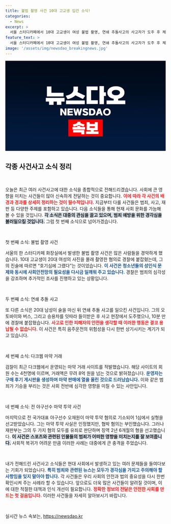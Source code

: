```yaml
---
title: 불법 촬영 사건 10대 고교생 입건 소식!
categories:
  - News
excerpt: >
  서울 스터디카페에서 10대 고교생이 여성 불법 촬영, 연쇄 추돌사고의 사고자가 도주 후 체포, 다크웹 마약 거래 사이트 적발, 전 야구선수 오재원에게 징역형 선고. 충격 사건 속에 여전히 범죄가 난무하는 현실!
feature_text: >
  서울 스터디카페에서 10대 고교생이 여성 불법 촬영, 연쇄 추돌사고의 사고자가 도주 후 체포, 다크웹 마약 거래 사이트 적발, 전 야구선수 오재원에게 징역형 선고. 충격 사건 속에 여전히 범죄가 난무하는 현실!
image: '/assets/img/newsdao_breakingnews.jpg'
---
```


<p><img src="/assets/img/newsdao_breakingnews.jpg" alt="pcversion 속보" /></p>

<h2 data-ke-size="size26">각종 사건사고 소식 정리</h2>

<p data-ke-size="size16">&nbsp;</p>

<p data-ke-size="size16">오늘은 최근 여러 사건사고에 대한 소식을 종합적으로 전해드리겠습니다. 사회에 큰 영향을 미치는 사건들이 많아 신속하게 전달하는 것이 중요합니다. <b><span style="color: #ee2323;">이에 따라 각 사건의 배경과 경과를 상세히 정리하는 것이 필수적입니다.</span></b> 지금부터 다룰 사건들은 범죄, 사고, 재판 등 다양한 주제를 포함하고 있습니다. 다음 소식들을 통해 현재 사회 문화를 가늠해 볼 수 있을 것입니다. <b><span style="background-color: #21538527;">각 소식은 대중의 관심을 끌고 있으며, 범죄 예방을 위한 경각심을 불러일으킬 것입니다.</span></b> 그럼 첫 번째 소식으로 넘어가겠습니다.</p>

<p data-ke-size="size16">&nbsp;</p>

<p>첫 번째 소식: 불법 촬영 사건</p>

<p data-ke-size="size16">서울의 한 스터디카페 화장실에서 발생한 불법 촬영 사건은 많은 사람들을 경악하게 했습니다. 10대 고교생이 20대 여성의 사진을 몰래 촬영한 혐의로 경찰에 붙잡혔는데, 그의 진술에 따르면 “호기심에 그랬다”는 것이었습니다. <b><span style="color: #1a5490;">이 사건은 청소년들의 성인식 문제와 동시에 사회안전망의 필요성을 다시금 일깨워 주고 있습니다.</span></b> 경찰은 범죄의 심각성을 강조하며 추가적인 조사를 진행하고 있는 상황입니다.</p>

<p data-ke-size="size16">&nbsp;</p>

<p>두 번째 소식: 연쇄 추돌 사고</p>

<p data-ke-size="size16">또 다른 소식은 20대 남성이 술을 마신 뒤 연쇄 추돌 사고를 일으킨 사건입니다. 그의 오토바이와 버스, 그리고 승용차를 잇따라 들이받은 후 사고 현장에서 도주했으나, 10분 만에 경찰에 붙잡혔습니다. <b><span style="color: #ee2323;">사고로 인한 피해자의 안전을 생각할 때 이러한 행동은 결코 용납될 수 없습니다.</span></b> 이 사건은 특히 음주운전의 위험성을 다시 한번 상기시키는 계기가 되고 있습니다.</p>

<p data-ke-size="size16">&nbsp;</p>

<p>세 번째 소식: 다크웹 마약 거래</p>

<p data-ke-size="size16">검찰이 최근 다크웹에서 운영되는 마약 거래 사이트를 적발했습니다. 해당 사이트의 회원 수는 4천명에 이르며, 거래액은 무려 8억 원을 넘는 것으로 밝혀졌습니다. <b><span style="color: #1a5490;">운영자는 구매 후기 게시판을 생성하며 마약 판매에 열을 올린 것으로 드러났습니다.</span></b> 이와 같은 범죄가 기승을 부리는 것은 사회 전반에 심각한 영향을 미칠 수 있는 사안입니다.</p>

<p data-ke-size="size16">&nbsp;</p>

<p>네 번째 소식: 전 야구선수 마약 투약 사건</p>

<p data-ke-size="size16">마지막으로 전 국가대표 야구선수 오재원이 마약 투약 혐의로 기소되어 1심에서 실형을 선고받았습니다. 그는 마약 투약 사실은 인정했지만, 협박 혐의는 부인했습니다. 그러나 재판부는 그의 두 가지 혐의 모두를 유죄로 판단하며 징역 2년 6개월의 형을 선고했습니다. <b><span style="background-color: #21538527;">이 사건은 스포츠와 관련된 인물들의 범죄가 어떠한 영향을 미치는지를 잘 보여줍니다.</span></b> 사회적 복귀가 어려운 만큼 이러한 사례는 대중에게 큰 충격을 주었습니다.</p>

<p data-ke-size="size16">&nbsp;</p>

<p>내가 전해드린 사건사고 소식들은 현대 사회에서 발생하고 있는 여러 문제들을 들여다보는 기회가 되었습니다. <b><span style="color: #1a5490;">특히 범죄와 관련된 뉴스는 모두가 경각심을 가지고 주의해야 할 사항임을 잊지 말아야 합니다.</span></b> 각 사건들은 우리 사회의 안전과 법의 중요성을 다시 한번 확인시켜 주는 사례라 할 수 있습니다. 앞으로도 더욱 많은 사건들이 알려질 것이며, 이에 대한 적절한 대책과 인식 개선이 필요합니다. <b><span style="color: #ee2323;">정확한 정보의 전달은 안전한 사회를 만드는 첫 걸음입니다.</span></b> 이러한 사건들을 자세히 알아보시기 바랍니다.</p></p>

<p data-ke-size="size16">&nbsp;</p>
실시간 뉴스 속보는, <a href="https://newsdao.kr" rel="dofollow">https://newsdao.kr</a>


